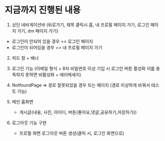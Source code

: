 # 지금까지 진행된 내용
1. 상단 네비게이션바 (뒤로가기, 제목 클릭시 홈, 내 프로필 페이지 가기, 로그인 페이지 가기, dm 페이지 가기)
  - 로그인이 안되어 있을 경우 => 로그인 페이지
  - 로그인이 되어있을 경우 => 내 프로필 페이지 가기

2. 피드 창 + 배너

3. 로그인 기능 (이메일 형식 + 8자 비밀번호 이상 기입 시 로그인 버튼 활성화 이를 충족하지 못하면 비활성화 + 에러메세지)

4. NotfoundPage => 경로 잘못되었을 경우 뜨는 페이지 (경로 이상하게 바꿔서 테스트 가능)

5. 메인 홈화면
    - 게시글(내용, 사진, 아이디, 버튼(좋아요,댓글,공유하기,저장하기))

6. 로그아웃 기능 구현
    - 프로필 화면 로그아웃 버튼 생성(클릭 시, 로그인 화면으로)
